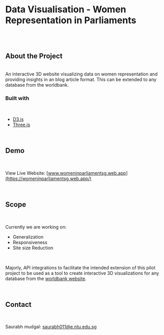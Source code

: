 # Data Visualisation - Women Representation in Parliaments
<br>
<br>

## About the Project
<br>
An interactive 3D website visualizing data on women representation and providing insights in an blog article format. This can be extended to any database from the worldbank.
<br>

### Built with 
<br>

* [D3.js](https://d3js.org/)
* [Three.js](https://threejs.org/)

<br>

## Demo
<br>

View Live Website: [www.womeninparliamentsg.web.app](https://womeninparliamentsg.web.app/)

<br>

## Scope
<br>

Currently we are working on:
* Generalization
* Responsiveness
* Site size Reduction

<br>

Majorly, API integrations to facilitate the intended extension of this pilot project to be used as a tool to create interactive 3D visualizations for any database from the [worldbank website](https://data.worldbank.org/).

<br>

## Contact
<br>

Saurabh mudgal: [saurabh011@e.ntu.edu.sg](mailto:saurabh011@e.ntu.edu.sg)
